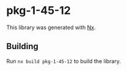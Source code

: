 # pkg-1-45-12

This library was generated with [Nx](https://nx.dev).

## Building

Run `nx build pkg-1-45-12` to build the library.
